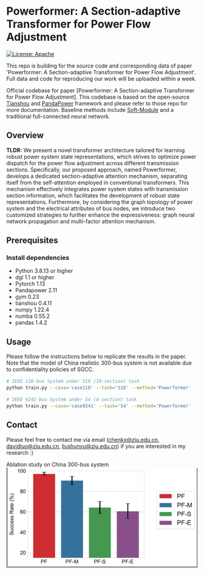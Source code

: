 # Powerformer: A Section-adaptive Transformer for Power Flow Adjustment

[![License: Apache](https://img.shields.io/badge/License-Apache-blue.svg)](LICENSE)

This repo is building for the source code and corresponding data of paper 'Powerformer: A Section-adaptive Transformer for Power Flow Adjustment'.
Full data and code for reproducing our work will be uploaded within a week.

Official codebase for paper [Powerformer: A Section-adaptive Transformer for Power Flow Adjustment]. This codebase is based on the open-source [Tianshou](https://github.com/thu-ml/tianshou) and [PandaPower](https://github.com/e2nIEE/pandapower) framework and please refer to those repo for more documentation. Baseline methods include [Soft-Module](https://github.com/RchalYang/Soft-Module) and a traditional full-connected neural network.

## Overview

**TLDR:**
We present a novel transformer architecture tailored for learning robust power system state representations, which strives to optimize power dispatch for the power flow adjustment across different transmission sections. Specifically, our proposed approach, named Powerformer, develops a dedicated section-adaptive attention mechanism, separating itself from the self-attention employed in conventional transformers. This mechanism effectively integrates power system states with transmission section information, which facilitates the development of robust state representations. Furthermore, by considering the graph topology of power system and the electrical attributes of bus nodes, we introduce two customized strategies to further enhance the expressiveness: graph neural network propagation and multi-factor attention mechanism.


## Prerequisites

### Install dependencies
* Python 3.8.13 or higher
* dgl 1.1 or higher
* Pytorch 1.13
* Pandapower 2.11
* gym 0.23
* tianshou 0.4.11
* numpy 1.22.4
* numba 0.55.2
* pandas 1.4.2

## Usage

Please follow the instructions below to replicate the results in the paper. Note that the model of China realistic 300-bus system is not available due to confidentiality policies of SGCC.

```bash
# IEEE 118-bus System under S10 (10-section) task
python train.py --case='case118' --task='S10' --method='Powerformer' 
```
```bash
# IEEE 9241-bus System under S4 (4-section) task
python train.py --case='case9241' --task='S4' --method='Powerformer' 
```

## Contact

Please feel free to contact me via email (<chenkx@zju.edu.cn>, <davidluo@zju.edu.cn>, <liushunyu@zju.edu.cn>) if you are interested in my research :)

Ablation study on China 300-bus system
![image](https://github.com/chenchkx/Powerformer/blob/main/China-300-ablation.jpg)